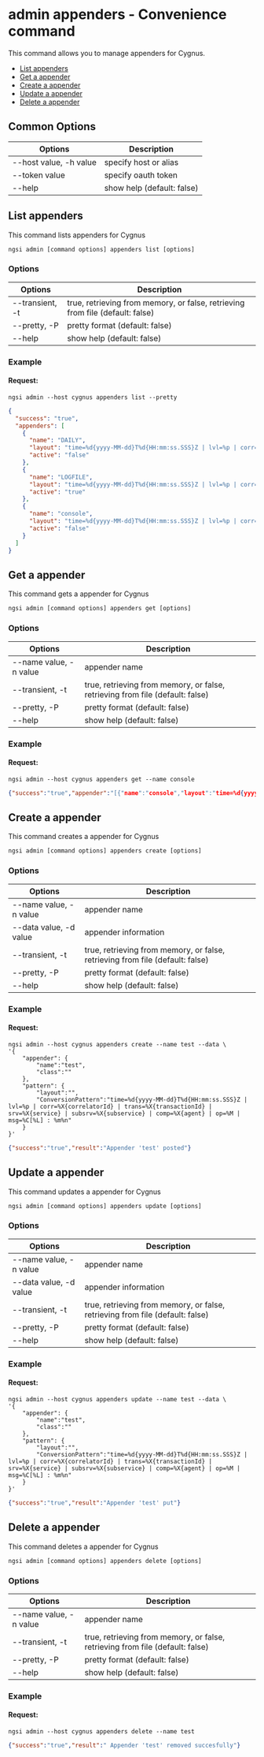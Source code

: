 # admin appenders - Convenience command

This command allows you to manage appenders for Cygnus.

-   [List appenders](#list-appenders)
-   [Get a appender](#get-a-appender)
-   [Create a appender](#create-a-appender)
-   [Update a appender](#update-a-appender)
-   [Delete a appender](#delete-a-appender)

## Common Options

| Options                   | Description                |
| ------------------------- | -------------------------- |
| --host value, -h value    | specify host or alias      |
| --token value             | specify oauth token        |
| --help                    | show help (default: false) |

<a name="list-appenders"></a>

## List appenders

This command lists appenders for Cygnus

```console
ngsi admin [command options] appenders list [options]
```

### Options

| Options         | Description                                                                   |
| --------------- | ----------------------------------------------------------------------------- |
| --transient, -t | true, retrieving from memory, or false, retrieving from file (default: false) |
| --pretty, -P    | pretty format (default: false)                                                |
| --help          | show help (default: false)                                                    |

### Example

#### Request:

```console
ngsi admin --host cygnus appenders list --pretty
```

```json
{
  "success": "true",
  "appenders": [
    {
      "name": "DAILY",
      "layout": "time=%d{yyyy-MM-dd}T%d{HH:mm:ss.SSS}Z | lvl=%p | corr=%X{correlatorId} | trans=%X{transactionId} | srv=%X{service} | subsrv=%X{subservice} | comp=%X{agent} | op=%M | msg=%C[%L] : %m%n",
      "active": "false"
    },
    {
      "name": "LOGFILE",
      "layout": "time=%d{yyyy-MM-dd}T%d{HH:mm:ss.SSS}Z | lvl=%p | corr=%X{correlatorId} | trans=%X{transactionId} | srv=%X{service} | subsrv=%X{subservice} | comp=%X{agent} | op=%M | msg=%C[%L] : %m%n",
      "active": "true"
    },
    {
      "name": "console",
      "layout": "time=%d{yyyy-MM-dd}T%d{HH:mm:ss.SSS}Z | lvl=%p | corr=%X{correlatorId} | trans=%X{transactionId} | srv=%X{service} | subsrv=%X{subservice} | comp=%X{agent} | op=%M | msg=%C[%L] : %m%n",
      "active": "false"
    }
  ]
}
```

<a name="get-a-appender"></a>

## Get a appender

This command gets a appender for Cygnus

```console
ngsi admin [command options] appenders get [options]
```

### Options

| Options                | Description                                                                   |
| ---------------------- | ----------------------------------------------------------------------------- |
| --name value, -n value | appender name                                                                 |
| --transient, -t        | true, retrieving from memory, or false, retrieving from file (default: false) |
| --pretty, -P           | pretty format (default: false)                                                |
| --help                 | show help (default: false)                                                    |

### Example

#### Request:

```console
ngsi admin --host cygnus appenders get --name console
```

```json
{"success":"true","appender":"[{"name":"console","layout":"time=%d{yyyy-MM-dd}T%d{HH:mm:ss.SSS}Z | lvl=%p | corr=%X{correlatorId} | trans=%X{transactionId} | srv=%X{service} | subsrv=%X{subservice} | comp=%X{agent} | op=%M | msg=%C[%L] : %m%n","active":"false"}"}

```

<a name="create-a-appender"></a>

## Create a appender

This command creates a appender for Cygnus

```console
ngsi admin [command options] appenders create [options]
```

### Options

| Options                | Description                                                                   |
| ---------------------- | ----------------------------------------------------------------------------- |
| --name value, -n value | appender name                                                                 |
| --data value, -d value | appender information                                                          |
| --transient, -t        | true, retrieving from memory, or false, retrieving from file (default: false) |
| --pretty, -P           | pretty format (default: false)                                                |
| --help                 | show help (default: false)                                                    |

### Example

#### Request:

```console
ngsi admin --host cygnus appenders create --name test --data \
'{
    "appender": {
        "name":"test",
        "class":""
    },
    "pattern": {
        "layout":"",
        "ConversionPattern":"time=%d{yyyy-MM-dd}T%d{HH:mm:ss.SSS}Z | lvl=%p | corr=%X{correlatorId} | trans=%X{transactionId} | srv=%X{service} | subsrv=%X{subservice} | comp=%X{agent} | op=%M | msg=%C[%L] : %m%n"
    }
}'
```

```json
{"success":"true","result":"Appender 'test' posted"}
```

<a name="update-a-appender"></a>

## Update a appender

This command updates a appender for Cygnus

```console
ngsi admin [command options] appenders update [options]
```

### Options

| Options                | Description                                                                   |
| ---------------------- | ----------------------------------------------------------------------------- |
| --name value, -n value | appender name                                                                 |
| --data value, -d value | appender information                                                          |
| --transient, -t        | true, retrieving from memory, or false, retrieving from file (default: false) |
| --pretty, -P           | pretty format (default: false)                                                |
| --help                 | show help (default: false)                                                    |

### Example

#### Request:

```console
ngsi admin --host cygnus appenders update --name test --data \
'{
    "appender": {
        "name":"test",
        "class":""
    },
    "pattern": {
        "layout":"",
        "ConversionPattern":"time=%d{yyyy-MM-dd}T%d{HH:mm:ss.SSS}Z | lvl=%p | corr=%X{correlatorId} | trans=%X{transactionId} | srv=%X{service} | subsrv=%X{subservice} | comp=%X{agent} | op=%M | msg=%C[%L] : %m%n"
    }
}'
```

```json
{"success":"true","result":"Appender 'test' put"}
```

<a name="delete-a-appender"></a>

## Delete a appender

This command deletes a appender for Cygnus

```console
ngsi admin [command options] appenders delete [options]
```

### Options

| Options                | Description                                                                   |
| ---------------------- | ----------------------------------------------------------------------------- |
| --name value, -n value | appender name                                                                 |
| --transient, -t        | true, retrieving from memory, or false, retrieving from file (default: false) |
| --pretty, -P           | pretty format (default: false)                                                |
| --help                 | show help (default: false)                                                    |

### Example

#### Request:

```console
ngsi admin --host cygnus appenders delete --name test 
```

```json
{"success":"true","result":" Appender 'test' removed succesfully"}
```
